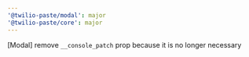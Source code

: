 ```yaml
---
'@twilio-paste/modal': major
'@twilio-paste/core': major
---
```


[Modal] remove `__console_patch` prop because it is no longer necessary
